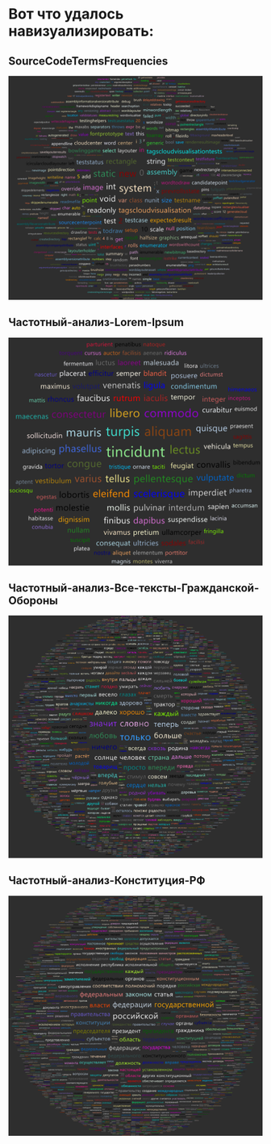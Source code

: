 # Вот что удалось навизуализировать:
## SourceCodeTermsFrequencies
![](readme-resources/SourceCodeTermsFrequencies.png)

## Частотный-анализ-Lorem-Ipsum
![](readme-resources/Частотный-анализ-Lorem-Ipsum.png)

## Частотный-анализ-Все-тексты-Гражданской-Обороны
![](readme-resources/Частотный-анализ-Все-тексты-Гражданской-Обороны.png)

## Частотный-анализ-Конституция-РФ
![](readme-resources/Частотный-анализ-Конституция-РФ.png)

